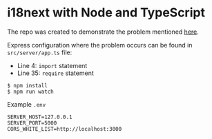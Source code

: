 # i18next with Node and TypeScript

The repo was created to demonstrate the problem mentioned [here](https://github.com/i18next/i18next/issues/1177).

Express configuration where the problem occurs can be found in `src/server/app.ts` file:

- Line 4: `import` statement
- Line 35: `require` statement

```
$ npm install
$ npm run watch
```

Example `.env`

```
SERVER_HOST=127.0.0.1
SERVER_PORT=5000
CORS_WHITE_LIST=http://localhost:3000
```